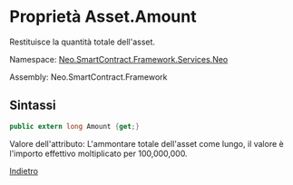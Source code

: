 # Proprietà Asset.Amount

Restituisce la quantità totale dell'asset.

Namespace: [Neo.SmartContract.Framework.Services.Neo](../../neo.md)

Assembly: Neo.SmartContract.Framework

## Sintassi

```c#
public extern long Amount {get;}
```

Valore dell'attributo: L'ammontare totale dell'asset come lungo, il valore è l'importo effettivo moltiplicato per 100,000,000.



[Indietro](../Asset.md)

